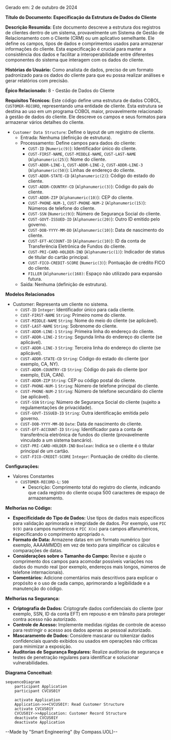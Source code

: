 Gerado em: 2 de outubro de 2024

**Título do Documento: Especificação da Estrutura de Dados do Cliente**

**Descrição Resumida:**
Este documento descreve a estrutura dos registros de clientes dentro de um sistema, provavelmente um Sistema de Gestão de Relacionamento com o Cliente (CRM) ou um aplicativo semelhante. Ele define os campos, tipos de dados e comprimentos usados para armazenar informações do cliente. Esta especificação é crucial para manter a consistência dos dados e facilitar a interoperabilidade entre diferentes componentes do sistema que interagem com os dados do cliente.

**Histórias do Usuário:**
Como analista de dados, preciso de um formato padronizado para os dados do cliente para que eu possa realizar análises e gerar relatórios com precisão.

**Épico Relacionado:** 8 - Gestão de Dados do Cliente

**Requisitos Técnicos:**
Este código define uma estrutura de dados COBOL, `CUSTOMER-RECORD`, representando uma entidade de cliente. Esta estrutura se destina ao uso em um programa COBOL maior, provavelmente relacionado à gestão de dados do cliente. Ele descreve os campos e seus formatos para armazenar vários detalhes do cliente.

- `Customer Data Structure`: Define o layout de um registro de cliente.
  - Entrada: Nenhuma (definição de estrutura).
  - Processamento: Define campos para dados do cliente:
    - `CUST-ID` (`Numeric(9)`): Identificador único do cliente.
    - `CUST-FIRST-NAME`, `CUST-MIDDLE-NAME`, `CUST-LAST-NAME` (`Alphanumeric(25)`): Nome do cliente.
    - `CUST-ADDR-LINE-1`, `CUST-ADDR-LINE-2`, `CUST-ADDR-LINE-3` (`Alphanumeric(50)`): Linhas de endereço do cliente.
    - `CUST-ADDR-STATE-CD` (`Alphanumeric(2)`): Código do estado do cliente.
    - `CUST-ADDR-COUNTRY-CD` (`Alphanumeric(3)`): Código do país do cliente.
    - `CUST-ADDR-ZIP` (`Alphanumeric(10)`): CEP do cliente.
    - `CUST-PHONE-NUM-1`, `CUST-PHONE-NUM-2` (`Alphanumeric(15)`): Números de telefone do cliente.
    - `CUST-SSN` (`Numeric(9)`): Número de Segurança Social do cliente.
    - `CUST-GOVT-ISSUED-ID` (`Alphanumeric(20)`): Outro ID emitido pelo governo.
    - `CUST-DOB-YYYY-MM-DD` (`Alphanumeric(10)`): Data de nascimento do cliente.
    - `CUST-EFT-ACCOUNT-ID` (`Alphanumeric(10)`): ID da conta de Transferência Eletrônica de Fundos do cliente.
    - `CUST-PRI-CARD-HOLDER-IND` (`Alphanumeric(1)`): Indicador de status de titular do cartão principal.
    - `CUST-FICO-CREDIT-SCORE` (`Numeric(3)`): Pontuação de crédito FICO do cliente.
    - `FILLER` (`Alphanumeric(168)`: Espaço não utilizado para expansão futura.
  - Saída: Nenhuma (definição de estrutura).

**Modelos Relacionados**
- Customer: Representa um cliente no sistema.
  - `CUST-ID` `Integer`: Identificador único para cada cliente.
  - `CUST-FIRST-NAME` `String`: Primeiro nome do cliente.
  - `CUST-MIDDLE-NAME` `String`: Nome do meio do cliente (se aplicável).
  - `CUST-LAST-NAME` `String`: Sobrenome do cliente.
  - `CUST-ADDR-LINE-1` `String`: Primeira linha do endereço do cliente.
  - `CUST-ADDR-LINE-2` `String`: Segunda linha do endereço do cliente (se aplicável).
  - `CUST-ADDR-LINE-3` `String`: Terceira linha do endereço do cliente (se aplicável).
  - `CUST-ADDR-STATE-CD` `String`: Código do estado do cliente (por exemplo, CA, NY).
  - `CUST-ADDR-COUNTRY-CD` `String`: Código do país do cliente (por exemplo, EUA, CAN).
  - `CUST-ADDR-ZIP` `String`: CEP ou código postal do cliente.
  - `CUST-PHONE-NUM-1` `String`: Número de telefone principal do cliente.
  - `CUST-PHONE-NUM-2` `String`: Número de telefone secundário do cliente (se aplicável).
  - `CUST-SSN` `String`: Número de Segurança Social do cliente (sujeito a regulamentações de privacidade).
  - `CUST-GOVT-ISSUED-ID` `String`: Outra identificação emitida pelo governo.
  - `CUST-DOB-YYYY-MM-DD` `Date`: Data de nascimento do cliente.
  - `CUST-EFT-ACCOUNT-ID` `String`: Identificador para a conta de transferência eletrônica de fundos do cliente (provavelmente vinculado a um sistema bancário).
  - `CUST-PRI-CARD-HOLDER-IND` `Boolean`: Indica se o cliente é o titular principal de um cartão.
  - `CUST-FICO-CREDIT-SCORE` `Integer`: Pontuação de crédito do cliente.

**Configurações:**
- Valores Constantes
  - `CUSTOMER-RECORD-L`: `500`
	- Descrição: Comprimento total do registro do cliente, indicando que cada registro do cliente ocupa 500 caracteres de espaço de armazenamento.

**Melhorias no Código:**

- **Especificidade do Tipo de Dados:** Use tipos de dados mais específicos para validação aprimorada e integridade de dados. Por exemplo, use `PIC 9(9)` para campos numéricos e `PIC X(n)` para campos alfanuméricos, especificando o comprimento apropriado `n`.
- **Formato de Data:** Armazene datas em um formato numérico (por exemplo, AAAAMMDD) em vez de texto para simplificar os cálculos e comparações de datas.
- **Considerações sobre o Tamanho do Campo:** Revise e ajuste o comprimento dos campos para acomodar possíveis variações nos dados do mundo real (por exemplo, endereços mais longos, números de telefone internacionais).
- **Comentários:** Adicione comentários mais descritivos para explicar o propósito e o uso de cada campo, aprimorando a legibilidade e a manutenção do código.

**Melhorias na Segurança:**

- **Criptografia de Dados:** Criptografe dados confidenciais do cliente (por exemplo, SSN, ID da conta EFT) em repouso e em trânsito para proteger contra acesso não autorizado.
- **Controle de Acesso:** Implemente medidas rígidas de controle de acesso para restringir o acesso aos dados apenas ao pessoal autorizado.
- **Mascaramento de Dados:** Considere mascarar ou tokenizar dados confidenciais quando exibidos ou usados em operações não críticas para minimizar a exposição.
- **Auditorias de Segurança Regulares:** Realize auditorias de segurança e testes de penetração regulares para identificar e solucionar vulnerabilidades.

**Diagrama Conceitual:**
```mermaid
sequenceDiagram
    participant Application
    participant CVCUS01Y

    activate Application
    Application->>+CVCUS01Y: Read Customer Structure
    activate CVCUS01Y
    CVCUS01Y->>Application: Customer Record Structure
    deactivate CVCUS01Y
    deactivate Application
```

--Made by "Smart Engineering" (by Compass.UOL)--